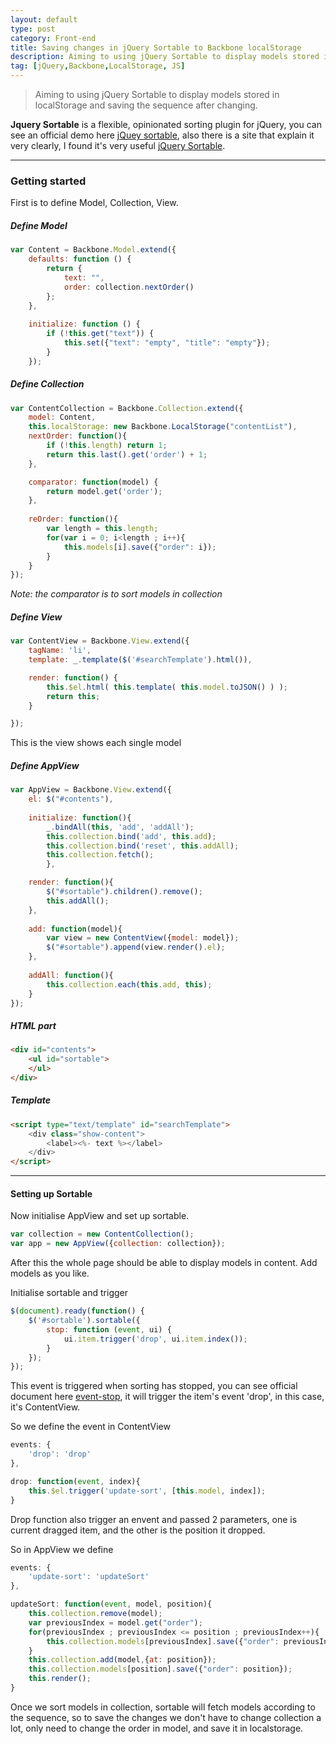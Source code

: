 ```yaml
---
layout: default
type: post
category: Front-end
title: Saving changes in jQuery Sortable to Backbone localStorage
description: Aiming to using jQuery Sortable to display models stored in localStorage and saving the sequence after changing.
tag: [jQuery,Backbone,LocalStorage, JS]
---
```


> Aiming to using jQuery Sortable to display models stored in localStorage and saving the sequence after changing.


__Jquery Sortable__ is a flexible, opinionated sorting plugin for jQuery, you can see an official demo here [jQuey sortable](https://jqueryui.com/sortable/), also there is a site that explain it very clearly, I found it's very useful [jQuery Sortable](http://johnny.github.io/jquery-sortable/).


***

### Getting started

First is to define Model, Collection, View.

##### Define Model


```javascript
var Content = Backbone.Model.extend({  
	defaults: function () {  
		return {  
			text: "",  
			order: collection.nextOrder()  
		};  
	},  
	
	initialize: function () {  
		if (!this.get("text")) {  
			this.set({"text": "empty", "title": "empty"});  
        }  
    });  
``` 
  

##### Define Collection


```javascript
var ContentCollection = Backbone.Collection.extend({  
	model: Content,  
	this.localStorage: new Backbone.LocalStorage("contentList"),  
	nextOrder: function(){  
		if (!this.length) return 1;  
		return this.last().get('order') + 1;  
	},  

	comparator: function(model) {  
		return model.get('order');  
	},  
	
	reOrder: function(){  
		var length = this.length;  
		for(var i = 0; i<length ; i++){  
			this.models[i].save({"order": i});  
		}  
	} 
});  
``` 

_Note: the comparator is to sort models in collection_
  

##### Define View


```javascript
var ContentView = Backbone.View.extend({  
    tagName: 'li',  
    template: _.template($('#searchTemplate').html()),  

    render: function() {  
        this.$el.html( this.template( this.model.toJSON() ) );  
        return this;  
    }  

});

``` 


This is the view shows each single model
  

##### Define AppView


```javascript
var AppView = Backbone.View.extend({  
	el: $("#contents"),  
	
	initialize: function(){  
		_.bindAll(this, 'add', 'addAll');  
		this.collection.bind('add', this.add);  
		this.collection.bind('reset', this.addAll);  
		this.collection.fetch();  
		},  

	render: function(){  
		$("#sortable").children().remove();  
		this.addAll();  
	},  
	
	add: function(model){  
		var view = new ContentView({model: model});  
		$("#sortable").append(view.render().el);  
	},  
	
	addAll: function(){  
		this.collection.each(this.add, this);  
	}  
});  
``` 
  

##### HTML part


```html
<div id="contents">  
	<ul id="sortable">  
	</ul>  
</div>  
``` 
  

##### Template


```html
<script type="text/template" id="searchTemplate">  
	<div class="show-content">  
		<label><%- text %></label>  
	</div>  
</script>   
``` 

  
***


#### Setting up Sortable

Now initialise AppView and set up sortable.


```javascript
var collection = new ContentCollection();  
var app = new AppView({collection: collection});  
``` 

After this the whole page should be able to display models in content. Add models as you like.  


Initialise sortable and trigger  

```javascript
$(document).ready(function() {  
	$('#sortable').sortable({  
		stop: function (event, ui) {  
			ui.item.trigger('drop', ui.item.index());  
		}  
	});  
});  
``` 

This event is triggered when sorting has stopped, you can see official document here [event-stop](http://api.jqueryui.com/sortable/#event-stop), it will trigger the item's event 'drop', in this case, it's ContentView.

So we define the event in ContentView  


```javascript 
events: {  
	'drop': 'drop'  
},  

drop: function(event, index){  
	this.$el.trigger('update-sort', [this.model, index]);  
}  
``` 

Drop function also trigger an envent and passed 2 parameters, one is current dragged item, and the other is the position it dropped.  
 
So in AppView we define 
 
```javascript
events: {  
	'update-sort': 'updateSort'  
},  

updateSort: function(event, model, position){  
	this.collection.remove(model);  
	var previousIndex = model.get("order");  
	for(previousIndex ; previousIndex <= position ; previousIndex++){  
		this.collection.models[previousIndex].save({"order": previousIndex});  
	}  
	this.collection.add(model,{at: position});  
	this.collection.models[position].save({"order": position});  
	this.render();  
}
``` 


Once we sort models in collection, sortable will fetch models according to the sequence, so to save the changes we don't have to change collection a lot, only need to change the order in model, and save it in localstorage.
